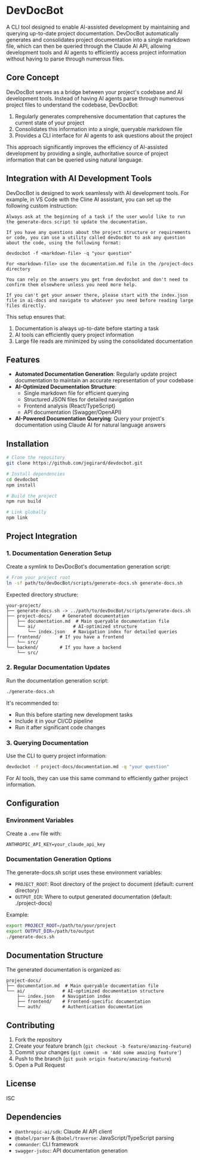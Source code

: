 # DevDocBot

A CLI tool designed to enable AI-assisted development by maintaining and querying up-to-date project documentation. DevDocBot automatically generates and consolidates project documentation into a single markdown file, which can then be queried through the Claude AI API, allowing development tools and AI agents to efficiently access project information without having to parse through numerous files.

## Core Concept

DevDocBot serves as a bridge between your project's codebase and AI development tools. Instead of having AI agents parse through numerous project files to understand the codebase, DevDocBot:

1. Regularly generates comprehensive documentation that captures the current state of your project
2. Consolidates this information into a single, queryable markdown file
3. Provides a CLI interface for AI agents to ask questions about the project

This approach significantly improves the efficiency of AI-assisted development by providing a single, authoritative source of project information that can be queried using natural language.

## Integration with AI Development Tools

DevDocBot is designed to work seamlessly with AI development tools. For example, in VS Code with the Cline AI assistant, you can set up the following custom instruction:

```
Always ask at the beginning of a task if the user would like to run the generate-docs script to update the documentation. 

If you have any questions about the project structure or requirements or code, you can use a utility called devDocBot to ask any question about the code, using the following format: 

devdocbot -f <markdown-file> -q "your question"

For <markdown-file> use the documentation.md file in the /project-docs directory

You can rely on the answers you get from devdocbot and don't need to confirm them elsewhere unless you need more help.

If you can't get your answer there, please start with the index.json file in ai-docs and navigate to whatever you need before reading large files directly.
```

This setup ensures that:
1. Documentation is always up-to-date before starting a task
2. AI tools can efficiently query project information
3. Large file reads are minimized by using the consolidated documentation

## Features

- **Automated Documentation Generation**: Regularly update project documentation to maintain an accurate representation of your codebase
- **AI-Optimized Documentation Structure**: 
  - Single markdown file for efficient querying
  - Structured JSON files for detailed navigation
  - Frontend analysis (React/TypeScript)
  - API documentation (Swagger/OpenAPI)
- **AI-Powered Documentation Querying**: Query your project's documentation using Claude AI for natural language answers

## Installation

```bash
# Clone the repository
git clone https://github.com/jegirard/devdocbot.git

# Install dependencies
cd devdocbot
npm install

# Build the project
npm run build

# Link globally
npm link
```

## Project Integration

### 1. Documentation Generation Setup

Create a symlink to DevDocBot's documentation generation script:

```bash
# From your project root
ln -sf path/to/devDocBot/scripts/generate-docs.sh generate-docs.sh
```

Expected directory structure:
```
your-project/
├── generate-docs.sh -> ../path/to/devDocBot/scripts/generate-docs.sh
├── project-docs/    # Generated documentation
│   ├── documentation.md  # Main queryable documentation file
│   └── ai/              # AI-optimized structure
│       └── index.json   # Navigation index for detailed queries
├── frontend/       # If you have a frontend
│   └── src/
└── backend/        # If you have a backend
    └── src/
```

### 2. Regular Documentation Updates

Run the documentation generation script:
```bash
./generate-docs.sh
```

It's recommended to:
- Run this before starting new development tasks
- Include it in your CI/CD pipeline
- Run it after significant code changes

### 3. Querying Documentation

Use the CLI to query project information:

```bash
devdocbot -f project-docs/documentation.md -q "your question"
```

For AI tools, they can use this same command to efficiently gather project information.

## Configuration

### Environment Variables

Create a `.env` file with:

```env
ANTHROPIC_API_KEY=your_claude_api_key
```

### Documentation Generation Options

The generate-docs.sh script uses these environment variables:
- `PROJECT_ROOT`: Root directory of the project to document (default: current directory)
- `OUTPUT_DIR`: Where to output generated documentation (default: ./project-docs)

Example:
```bash
export PROJECT_ROOT=/path/to/your/project
export OUTPUT_DIR=/path/to/output
./generate-docs.sh
```

## Documentation Structure

The generated documentation is organized as:
```
project-docs/
├── documentation.md  # Main queryable documentation file
└── ai/              # AI-optimized documentation structure
    ├── index.json   # Navigation index
    ├── frontend/    # Frontend-specific documentation
    └── auth/        # Authentication documentation
```

## Contributing

1. Fork the repository
2. Create your feature branch (`git checkout -b feature/amazing-feature`)
3. Commit your changes (`git commit -m 'Add some amazing feature'`)
4. Push to the branch (`git push origin feature/amazing-feature`)
5. Open a Pull Request

## License

ISC

## Dependencies

- `@anthropic-ai/sdk`: Claude AI API client
- `@babel/parser` & `@babel/traverse`: JavaScript/TypeScript parsing
- `commander`: CLI framework
- `swagger-jsdoc`: API documentation generation
